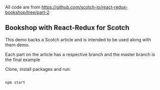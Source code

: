 All code are from
https://github.com/scotch-io/react-redux-bookshop/tree/part-2

## Bookshop with React-Redux for Scotch

This demo backs a Scotch article and is intended to be used along with them demo.

Each part on the article has a respective branch and the master branch is the final example

Clone, install packages and run:

```bash

npm start

```
